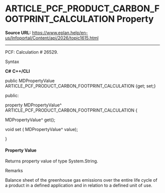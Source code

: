 # ARTICLE_PCF_PRODUCT_CARBON_FOOTPRINT_CALCULATION Property

**Source URL:** https://www.eplan.help/en-us/Infoportal/Content/api/2026/topic1615.html

---

PCF: Calculation # 26529.

Syntax

**C#**
**C++/CLI**


public MDPropertyValue ARTICLE_PCF_PRODUCT_CARBON_FOOTPRINT_CALCULATION {get; set;}

public:

property MDPropertyValue^ ARTICLE_PCF_PRODUCT_CARBON_FOOTPRINT_CALCULATION {

   MDPropertyValue^ get();

   void set (    MDPropertyValue^ value);

}


#### Property Value

Returns property value of type System.String.

Remarks

Balance sheet of the greenhouse gas emissions over the entire life cycle of a product in a defined application and in relation to a defined unit of use.
